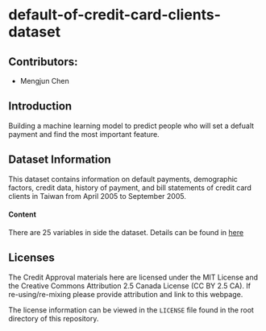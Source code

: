 # default-of-credit-card-clients-dataset

## Contributors:

- Mengjun Chen

## Introduction
Building a machine learning model to predict people who will set a defualt payment and find the most important feature. 


## Dataset Information
This dataset contains information on default payments, demographic factors, credit data, history of payment, and bill statements of credit card clients in Taiwan from April 2005 to September 2005.

#### Content
There are 25 variables in side the dataset. Details can be found in [here](https://www.kaggle.com/datasets/uciml/default-of-credit-card-clients-dataset)

## Licenses

The Credit Approval materials here are licensed under the MIT License and the Creative Commons Attribution 2.5 Canada License (CC BY 2.5 CA). If re-using/re-mixing please provide attribution and link to this webpage.

The license information can be viewed in the `LICENSE` file found in the root directory of this repository.

